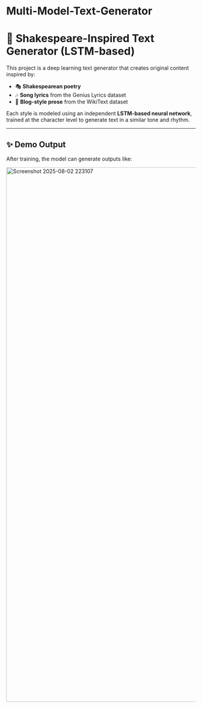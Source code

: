 # Multi-Model-Text-Generator
# 📝 Shakespeare-Inspired Text Generator (LSTM-based)

This project is a deep learning text generator that creates original content inspired by:

- 🎭 **Shakespearean poetry**
- 🎶 **Song lyrics** from the Genius Lyrics dataset
- 📰 **Blog-style prose** from the WikiText dataset

Each style is modeled using an independent **LSTM-based neural network**, trained at the character level to generate text in a similar tone and rhythm.

---

## ✨ Demo Output

After training, the model can generate outputs like:

<img width="2809" height="1423" alt="Screenshot 2025-08-02 223107" src="https://github.com/user-attachments/assets/8fca14ef-a191-42a6-8d4d-26927bd91a5e" />
